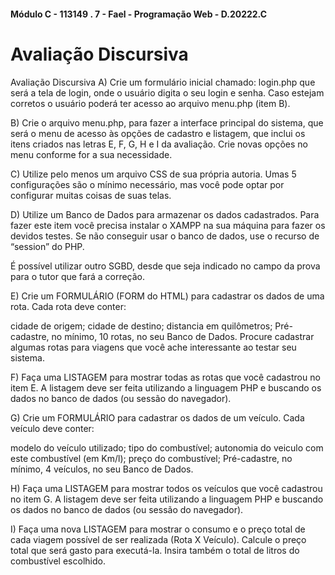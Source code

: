 #### Módulo C - 113149 . 7 - Fael - Programação Web - D.20222.C
# Avaliação Discursiva
Avaliação Discursiva
A) Crie um formulário inicial chamado: login.php que será a tela de login, onde o usuário digita o seu login e senha. Caso estejam corretos o usuário poderá ter acesso ao arquivo menu.php (item B). 


B) Crie o arquivo menu.php, para fazer a interface principal do sistema, que será o menu de acesso às opções de cadastro e listagem, que inclui os itens criados nas letras E, F, G, H e I da avaliação. Crie novas opções no menu conforme for a sua necessidade. 



C) Utilize pelo menos um arquivo CSS de sua própria autoria. Umas 5 configurações são o mínimo necessário, mas você pode optar por configurar muitas coisas de suas telas.



D) Utilize um Banco de Dados para armazenar os dados cadastrados. Para fazer este item você precisa instalar o XAMPP na sua máquina para fazer os devidos testes. Se não conseguir usar o banco de dados, use o recurso de “session” do PHP. 

É possível utilizar outro SGBD, desde que seja indicado no campo da prova para o tutor que fará a correção.

E) Crie um FORMULÁRIO (FORM do HTML) para cadastrar os dados de uma rota. Cada rota deve conter:

cidade de origem;
cidade de destino;
distancia em quilômetros;
Pré-cadastre, no mínimo, 10 rotas, no seu Banco de Dados. Procure cadastrar algumas rotas para viagens que você ache interessante ao testar seu sistema.



F) Faça uma LISTAGEM para mostrar todas as rotas que você cadastrou no item E. A listagem deve ser feita utilizando a linguagem PHP e buscando os dados no banco de dados (ou sessão do navegador).



G) Crie um FORMULÁRIO para cadastrar os dados de um veículo. Cada veículo deve conter:

modelo do veículo utilizado;
tipo do combustível;
autonomia do veiculo com este combustível (em Km/l);
preço do combustível;
Pré-cadastre, no mínimo, 4 veículos, no seu Banco de Dados.

H) Faça uma LISTAGEM para mostrar todos os veículos que você cadastrou no item G. A listagem deve ser feita utilizando a linguagem PHP e buscando os dados no banco de dados (ou sessão do navegador).

I) Faça uma nova LISTAGEM para mostrar o consumo e o preço total de cada viagem possível de ser realizada (Rota X Veículo). Calcule o preço total que será gasto para executá-la. Insira também o total de litros do combustível escolhido.

